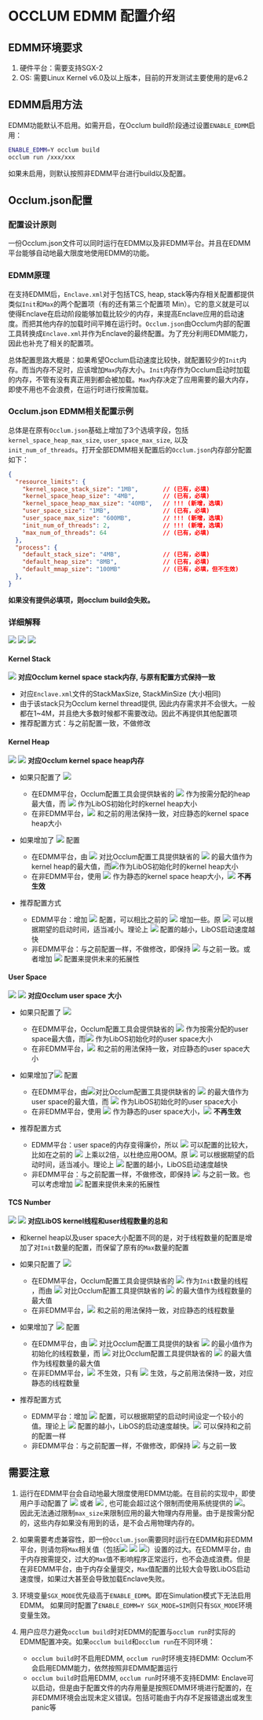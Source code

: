 # OCCLUM EDMM 配置介绍

## EDMM环境要求
1. 硬件平台：需要支持SGX-2
2. OS: 需要Linux Kernel v6.0及以上版本，目前的开发测试主要使用的是v6.2

## EDMM启用方法
EDMM功能默认不启用。如需开启，在Occlum build阶段通过设置`ENABLE_EDMM`启用：
```bash
ENABLE_EDMM=Y occlum build
occlum run /xxx/xxx
```

如果未启用，则默认按照非EDMM平台进行build以及配置。

## Occlum.json配置

### 配置设计原则
一份Occlum.json文件可以同时运行在EDMM以及非EDMM平台。并且在EDMM平台能够自动地最大限度地使用EDMM的功能。

### EDMM原理
在支持EDMM后，`Enclave.xml`对于包括TCS, heap, stack等内存相关配置都提供类似`Init`和`Max`的两个配置项（有的还有第三个配置项 Min）。它的意义就是可以使得Enclave在启动阶段能够加载比较少的内存，来提高Enclave应用的启动速度。而把其他内存的加载时间平摊在运行时。`Occlum.json`由Occlum内部的配置工具转换成`Enclave.xml`并作为Enclave的最终配置。为了充分利用EDMM能力，因此也补充了相关的配置项。

总体配置思路大概是：如果希望Occlum启动速度比较快，就配置较少的`Init`内存。而当内存不足时，应该增加`Max`内存大小。`Init`内存作为Occlum启动时加载的内存，不管有没有真正用到都会被加载。`Max`内存决定了应用需要的最大内存，即使不用也不会浪费，在运行时进行按需加载。

### Occlum.json EDMM相关配置示例
总体是在原有`Occlum.json`基础上增加了3个选填字段，包括`kernel_space_heap_max_size`, `user_space_max_size`, 以及`init_num_of_threads`。打开全部EDMM相关配置后的`Occlum.json`内存部分配置如下：
```json
{
  "resource_limits": {
    "kernel_space_stack_size": "1MB",       // (已有，必填)
    "kernel_space_heap_size": "4MB",        // (已有，必填)
    "kernel_space_heap_max_size": "40MB",   // !!! (新增，选填)
    "user_space_size": "1MB",               // (已有，必填)
    "user_space_max_size": "600MB",         // !!! (新增，选填)
    "init_num_of_threads": 2,               // !!! (新增，选填)
    "max_num_of_threads": 64                // (已有，必填)
  },
  "process": {
    "default_stack_size": "4MB",            // (已有，必填)
    "default_heap_size": "8MB",             // (已有，必填)
    "default_mmap_size": "100MB"            // (已有，必填，但不生效)
  },
}
```

**如果没有提供必填项，则occlum build会失败。**

### 详细解释

[![](https://img.shields.io/badge/蓝色：表示已有的配置-lightblue?style=for-the-badge)]()
[![](https://img.shields.io/badge/绿色：表示新增的配置-lightgreen?style=for-the-badge)]()
[![](https://img.shields.io/badge/灰色：表示缺省的配置（由Occlum配置工具硬编码）-lightgrey?style=for-the-badge)]()


#### Kernel Stack

[![](https://img.shields.io/badge/kernel__space__stack__size-lightblue?style=flat)]() **对应Occlum kernel space stack内存, 与原有配置方式保持一致**

   - 对应`Enclave.xml`文件的StackMaxSize, StackMinSize (大小相同)
   - 由于该stack只为Occlum kernel thread提供, 因此内存需求并不会很大。一般都在1~4M，并且绝大多数时候都不需要改动。因此不再提供其他配置项
   - 推荐配置方式：与之前配置一致，不做修改


#### Kernel Heap

[![](https://img.shields.io/badge/kernel__space__heap__size-lightblue?style=flat)]() [![](https://img.shields.io/badge/kernel__space__heap__max__size-lightgreen?style=flat)]() **对应Occlum kernel space heap内存**

   - 如果只配置了 [![](https://img.shields.io/badge/kernel__space__heap__size-lightblue?style=flat)]()
      - 在EDMM平台，Occlum配置工具会提供缺省的 [![](https://img.shields.io/badge/kernel__space__heap__max__size(目前为1GB)-lightgrey?style=flat)]() 作为按需分配的heap最大值，而 [![](https://img.shields.io/badge/kernel__space__heap__size-lightblue?style=flat)]() 作为LibOS初始化时的kernel heap大小
      - 在非EDMM平台，[![](https://img.shields.io/badge/kernel__space__heap__size-lightblue?style=flat)]() 和之前的用法保持一致，对应静态的kernel space heap大小
 
   - 如果增加了 [![](https://img.shields.io/badge/kernel__space__heap__max__size-lightgreen?style=flat)]() 配置
      - 在EDMM平台，由 [![](https://img.shields.io/badge/kernel__space__heap__max__size-lightgreen?style=flat)]() 对比Occlum配置工具提供缺省的 [![](https://img.shields.io/badge/kernel__space__heap__max__size(目前为1GB)-lightgrey?style=flat)]() 的最大值作为kernel heap的最大值，而[![](https://img.shields.io/badge/kernel__space__heap__size-lightblue?style=flat)]()作为LibOS初始化时的kernel heap大小
      - 在非EDMM平台，使用 [![](https://img.shields.io/badge/kernel__space__heap__max__size-lightgreen?style=flat)]() 作为静态的kernel space heap大小，[![](https://img.shields.io/badge/kernel__space__heap__size-lightblue?style=flat)]() **不再生效**

   - 推荐配置方式
      - EDMM平台：增加 [![](https://img.shields.io/badge/kernel__space__heap__max__size-lightgreen?style=flat)]() 配置，可以相比之前的 [![](https://img.shields.io/badge/kernel__space__heap__size-lightblue?style=flat)]() 增加一些。原 [![](https://img.shields.io/badge/kernel__space__heap__size-lightblue?style=flat)]() 可以根据期望的启动时间，适当减小。理论上 [![](https://img.shields.io/badge/kernel__space__heap__size-lightblue?style=flat)]() 配置的越小，LibOS启动速度越快
      - 非EDMM平台：与之前配置一样，不做修改，即保持 [![](https://img.shields.io/badge/kernel__space__heap__size-lightblue?style=flat)]() 与之前一致。或者增加 [![](https://img.shields.io/badge/kernel__space__heap__max__size-lightgreen?style=flat)]() 配置来提供未来的拓展性


#### User Space

[![](https://img.shields.io/badge/user__space__size-lightblue?style=flat)]() [![](https://img.shields.io/badge/user__space__max__size-lightgreen?style=flat)]() **对应Occlum user space 大小**

   - 如果只配置了 [![](https://img.shields.io/badge/user__space__size-lightblue?style=flat)]()
      - 在EDMM平台，Occlum配置工具会提供缺省的 [![](https://img.shields.io/badge/user__space__max__size_(目前为16GB)-lightgray?style=flat)]() 作为按需分配的user space最大值，而[![](https://img.shields.io/badge/user__space__size-lightblue?style=flat)]() 作为LibOS初始化时的user space大小
      - 在非EDMM平台，[![](https://img.shields.io/badge/user__space__size-lightblue?style=flat)]() 和之前的用法保持一致，对应静态的user space大小
  
   - 如果增加了[![](https://img.shields.io/badge/user__space__max__size-lightgreen?style=flat)]() 配置
      - 在EDMM平台，由[![](https://img.shields.io/badge/user__space__max__size-lightgreen?style=flat)]()对比Occlum配置工具提供缺省的 [![](https://img.shields.io/badge/user__space__max__size_(目前为16GB)-lightgray?style=flat)]() 的最大值作为user space的最大值，而 [![](https://img.shields.io/badge/user__space__size-lightblue?style=flat)]() 作为LibOS初始化时的user space大小
      - 在非EDMM平台，使用 [![](https://img.shields.io/badge/user__space__max__size-lightgreen?style=flat)]() 作为静态的user space大小，[![](https://img.shields.io/badge/user__space__size-lightblue?style=flat)]() **不再生效**

   - 推荐配置方式
      - EDMM平台：user space的内存变得廉价，所以 [![](https://img.shields.io/badge/user__space__max__size-lightgreen?style=flat)]() 可以配置的比较大，比如在之前的 [![](https://img.shields.io/badge/user__space__size-lightblue?style=flat)]() 上乘以2倍，以杜绝应用OOM。原 [![](https://img.shields.io/badge/user__space__size-lightblue?style=flat)]() 可以根据期望的启动时间，适当减小。理论上 [![](https://img.shields.io/badge/user__space__size-lightblue?style=flat)]() 配置的越小，LibOS启动速度越快
      - 非EDMM平台：与之前配置一样，不做修改，即保持 [![](https://img.shields.io/badge/user__space__size-lightblue?style=flat)]() 与之前一致。也可以考虑增加 [![](https://img.shields.io/badge/user__space__max__size-lightgreen?style=flat)]() 配置来提供未来的拓展性

#### TCS Number

[![](https://img.shields.io/badge/init__num__of__threads-lightgreen?style=flat)]() [![](https://img.shields.io/badge/max__num__of__threads-lightblue?style=flat)]() **对应LibOS kernel线程和user线程数量的总和**

   - 和kernel heap以及user space大小配置不同的是，对于线程数量的配置是增加了对`Init`数量的配置，而保留了原有的`Max`数量的配置

   - 如果只配置了 [![](https://img.shields.io/badge/max__num__of__threads-lightblue?style=flat)]()
      - 在EDMM平台，Occlum配置工具会提供缺省的 [![](https://img.shields.io/badge/tcs__init__num_(目前为16)-lightgray?style=flat)]() 作为`Init`数量的线程 ，而由 [![](https://img.shields.io/badge/max__num__of__threads-lightblue?style=flat)]() 对比Occlum配置工具提供缺省的 [![](https://img.shields.io/badge/tcs__max__num_(目前为4096)-lightgray?style=flat)]() 的最大值作为线程数量的最大值
      - 在非EDMM平台，[![](https://img.shields.io/badge/max__num__of__threads-lightblue?style=flat)]() 和之前的用法保持一致，对应静态的线程数量

   - 如果增加了 [![](https://img.shields.io/badge/init__num__of__threads-lightgreen?style=flat)]() 配置
      - 在EDMM平台，由 [![](https://img.shields.io/badge/init__num__of__threads-lightgreen?style=flat)]() 对比Occlum配置工具提供的缺省 [![](https://img.shields.io/badge/tcs__init__num_(目前为16)-lightgray?style=flat)]() 的最小值作为初始化的线程数量，而 [![](https://img.shields.io/badge/max__num__of__threads-lightblue?style=flat)]() 对比Occlum配置工具提供缺省的 [![](https://img.shields.io/badge/tcs__max__num_(目前为4096)-lightgray?style=flat)]() 的最大值作为线程数量的最大值
      - 在非EDMM平台，[![](https://img.shields.io/badge/init__num__of__threads-lightgreen?style=flat)]() 不生效，只有 [![](https://img.shields.io/badge/max__num__of__threads-lightblue?style=flat)]() 生效，与之前用法保持一致，对应静态的线程数量

   - 推荐配置方式
      - EDMM平台：增加 [![](https://img.shields.io/badge/init__num__of__threads-lightgreen?style=flat)]() 配置，可以根据期望的启动时间设定一个较小的值。理论上 [![](https://img.shields.io/badge/init__num__of__threads-lightgreen?style=flat)]() 配置的越小，LibOS的启动速度越快。[![](https://img.shields.io/badge/max__num__of__threads-lightblue?style=flat)]() 可以保持和之前的配置一样
      - 非EDMM平台：与之前配置一样，不做修改，即保持 [![](https://img.shields.io/badge/max__num__of__threads-lightblue?style=flat)]() 与之前一致


## 需要注意
1. 运行在EDMM平台会自动地最大限度使用EDMM功能。在目前的实现中，即使用户手动配置了 [![](https://img.shields.io/badge/kernel__space__heap__max__size-lightgreen?style=flat)]() 或者 [![](https://img.shields.io/badge/user__space__max__size-lightgreen?style=flat)]() , 也可能会超过这个限制而使用系统提供的 [![](https://img.shields.io/badge/缺省的max__size-lightgray?style=flat)]()。因此无法通过限制`max_size`来限制应用的最大物理内存用量。由于是按需分配的，这些内存如果没有用到的话，是不会占用物理内存的。

2. 如果需要考虑兼容性，即一份`Occlum.json`需要同时运行在EDMM和非EDMM平台，则请勿将`Max`相关值（包括[![](https://img.shields.io/badge/kernel__space__heap__max__size-lightgreen?style=flat)]() [![](https://img.shields.io/badge/user__space__max__size-lightgreen?style=flat)]() [![](https://img.shields.io/badge/max__num__of__threads-lightblue?style=flat)]()）设置的过大。在EDMM平台，由于内存按需提交，过大的`Max`值不影响程序正常运行，也不会造成浪费。但是在非EDMM平台，由于内存全量提交，`Max`值配置的比较大会导致LibOS启动速度慢，如果过大甚至会导致加载Enclave失败。

3. 环境变量`SGX_MODE`优先级高于`ENABLE_EDMM`。即在Simulation模式下无法启用EDMM。 如果同时配置了`ENABLE_EDMM=Y SGX_MODE=SIM`则只有`SGX_MODE`环境变量生效。

4. 用户应尽力避免`occlum build`时对EDMM的配置与`occlum run`时实际的EDMM配置冲突。如果`occlum build`和`occlum run`在不同环境：
   - `occlum build`时不启用EDMM, `occlum run`时环境支持EDMM: Occlum不会启用EDMM能力，依然按照非EDMM配置运行
   - `occlum build`时启用EDMM, `occlum run`时环境不支持EDMM: Enclave可以启动，但是由于配置文件的内存用量是按照EDMM环境进行配置的，在非EDMM环境会出现未定义错误。包括可能由于内存不足报错退出或发生panic等
